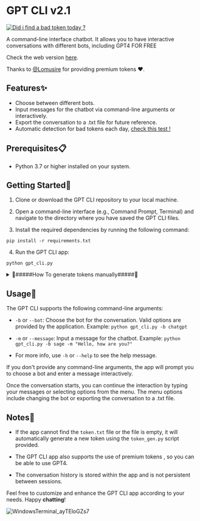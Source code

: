 # GPT CLI v2.1

[![Did i find a bad token today ?](https://github.com/TheLime1/gpt-cli/actions/workflows/bad_token.yml/badge.svg)](https://github.com/TheLime1/gpt-cli/actions/workflows/bad_token.yml)

A command-line interface chatbot. It allows you to have interactive conversations with different bots, including GPT4 FOR FREE

Check the web version [here](https://github.com/TheLime1/gptCensorFree).

Thanks to [@Lomusire](https://github.com/Lomusire) for providing premium tokens ❤️.

## Features✨

- Choose between different bots.
- Input messages for the chatbot via command-line arguments or interactively.
- Export the conversation to a .txt file for future reference.
- Automatic detection for bad tokens each day, [check this test !](https://github.com/TheLime1/gpt-cli/pull/18)

## Prerequisites📋

- Python 3.7 or higher installed on your system.

## Getting Started🚀

1. Clone or download the GPT CLI repository to your local machine.

2. Open a command-line interface (e.g., Command Prompt, Terminal) and navigate to the directory where you have saved the GPT CLI files.

3. Install the required dependencies by running the following command:
```
pip install -r requirements.txt
```

4. Run the GPT CLI app:
```
python gpt_cli.py
```

<details>
<summary>🔐#####How To generate tokens manually#####🔐</summary>

---
### poe token
Log into [Poe](https://poe.com/) on any web browser, then open your browser's developer tools (also known as "inspect") and look for the value of the `p-b` cookie in the following menus:

Chromium: Devtools > Application > Cookies > poe.com

Firefox: Devtools > Storage > Cookies

Safari: Devtools > Storage > Cookies

then save the token by creating `poe_token.txt` in `/tokens`

---

### Bard token

Log into [Bard](https://bard.google.com/) on any web browser, then open your browser's developer tools (also known as "inspect") and look for the value of the `__Secure-1PSID` cookie in the following menus:
(tip : copy the cookie name to the filter box)

Chromium: Devtools > Application > Cookies > bard.google.com

Firefox: Devtools > Storage > Cookies

Safari: Devtools > Storage > Cookies

then save the token by creating `bard_token.txt` in `/tokens`
> :warning: **Warning:** Be careful using Bard tokens; they are Google account tokens.

---

### Bing token

Soon

---


</details>

## Usage📝

The GPT CLI supports the following command-line arguments:

- `-b` or `--bot`: Choose the bot for the conversation. Valid options are provided by the application.
Example: `python gpt_cli.py -b chatgpt`

- `-m` or `--message`: Input a message for the chatbot.
Example: `python gpt_cli.py -b sage -m "Hello, how are you?"`

- For more info, use `-h` or `--help` to see the help message.

If you don't provide any command-line arguments, the app will prompt you to choose a bot and enter a message interactively.

Once the conversation starts, you can continue the interaction by typing your messages or selecting options from the menu. The menu options include changing the bot or exporting the conversation to a .txt file.

## Notes📌

- If the app cannot find the `token.txt` file or the file is empty, it will automatically generate a new token using the `token_gen.py` script provided.

- The GPT CLI app also supports the use of premium tokens , so you can be able to use GPT4.

- The conversation history is stored within the app and is not persistent between sessions.

Feel free to customize and enhance the GPT CLI app according to your needs. Happy **chatting**!

![WindowsTerminal_ayTEloGZs7](https://github.com/TheLime1/gpt-cli/assets/47940043/e695eebc-84fb-46d1-bb05-281511994799)

